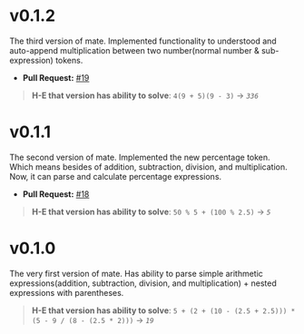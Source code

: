 # v0.1.2
The third version of mate.
Implemented functionality to understood and auto-append multiplication between two number(normal number & sub-expression) tokens.

- **Pull Request:** [#19](https://github.com/theiskaa/mate/pull/19)

> **H-E that version has ability to solve**: `4(9 + 5)(9 - 3)` -> *`336`*

# v0.1.1
The second version of mate.
Implemented the new percentage token. Which means besides of addition, subtraction, division, and multiplication. Now, it can parse and calculate percentage expressions.

- **Pull Request:** [#18](https://github.com/theiskaa/mate/pull/18)

> **H-E that version has ability to solve**: `50 % 5 + (100 % 2.5)` -> *`5`*

# v0.1.0

The very first version of mate.
Has ability to parse simple arithmetic expressions(addition, subtraction, division, and multiplication) + nested expressions with parentheses.

> **H-E that version has ability to solve**: `5 + (2 + (10 - (2.5 + 2.5))) * (5 - 9 / (8 - (2.5 * 2)))` -> *`19`*
